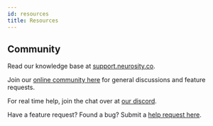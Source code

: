 ```yaml
---
id: resources
title: Resources
---
```


## Community

Read our knowledge base at [support.neurosity.co](support.neurosity.co).

Join our [online community here](https://support.neurosity.co/hc/en-us/community/topics) for general discussions and feature requests.

For real time help, join the chat over at [our discord](https://discord.gg/E4dvX6g).

Have a feature request? Found a bug? Submit a [help request here](https://support.neurosity.co/hc/en-us/requests/new).